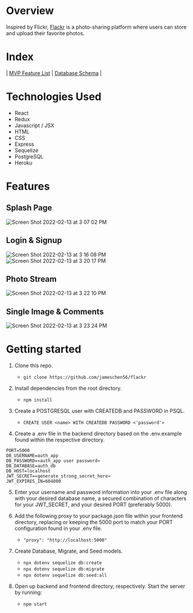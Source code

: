 # Overview

Inspired by Flickr, [Flackr](https://flackr-app.herokuapp.com/) is a photo-sharing platform where users can store and upload their favorite photos.


# Index
|
[MVP Feature List](https://github.com/jameschen56/flackr/wiki/MVP-Features-List) |
[Database Schema](https://github.com/jameschen56/flackr/wiki/Database-Schema) |

# Technologies Used
  - React
  - Redux
  - Javascript / JSX
  - HTML
  - CSS
  - Express
  - Sequelize
  - PostgreSQL
  - Heroku

# Features
## Splash Page 
![Screen Shot 2022-02-13 at 3 07 02 PM](https://user-images.githubusercontent.com/87781597/153779530-9e11607d-f7c5-4dad-93ea-a1739486cdd8.png)

## Login & Signup 
![Screen Shot 2022-02-13 at 3 16 08 PM](https://user-images.githubusercontent.com/87781597/153779604-66c58354-41ec-430b-a500-93c6cbe612c1.png)
![Screen Shot 2022-02-13 at 3 20 17 PM](https://user-images.githubusercontent.com/87781597/153779764-d0adf994-0b63-4074-b7eb-15bd19d5791c.png)

## Photo Stream
![Screen Shot 2022-02-13 at 3 22 10 PM](https://user-images.githubusercontent.com/87781597/153779892-dc4abf46-40ae-4f52-a75f-e2a56df25fff.png)

## Single Image & Comments
![Screen Shot 2022-02-13 at 3 23 24 PM](https://user-images.githubusercontent.com/87781597/153779975-a58630da-9280-47bb-8a4f-33cffdb6fdb3.png)


# Getting started

1. Clone this repo.

    * ```git clone https://github.com/jameschen56/flackr```

2. Install dependencies from the root directory.

    * ```npm install```

3. Create a POSTGRESQL user with CREATEDB and PASSWORD in PSQL.

    * ```CREATE USER <name> WITH CREATEDB PASSWORD <'password'>```

4. Create a .env file in the backend directory based on the .env.example found within the respective directory.

```
PORT=5000
DB_USERNAME=auth_app
DB_PASSWORD=«auth_app user password»
DB_DATABASE=auth_db
DB_HOST=localhost
JWT_SECRET=«generate_strong_secret_here»
JWT_EXPIRES_IN=604800
```

5. Enter your username and password information into your .env file along with your desired database name, a secured combination of characters for your JWT_SECRET, and your desired PORT (preferably 5000).

6. Add the following proxy to your package.json file within your frontend directory, replacing or keeping the 5000 port to match your PORT configuration found in your .env file.

    * ```"proxy": "http://localhost:5000"```

7. Create Database, Migrate, and Seed models.

    * ```npx dotenv sequelize db:create```
    * ```npx dotenv sequelize db:migrate```
    * ```npx dotenv sequelize db:seed:all```

8. Open up backend and frontend directory, respectively. Start the server by running:

    * ```npm start```




